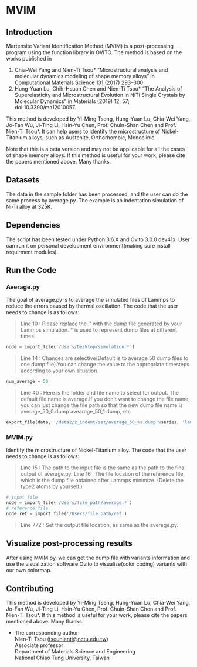 # MVIM
## Introduction
Martensite Variant Identification Method (MVIM) is a post-processing program using the function library in OVITO. The method is based on the works published in 
1. Chia-Wei Yang and Nien-Ti Tsou* “Microstructural analysis and molecular dynamics modeling of shape memory alloys” in Computational Materials Science 131 (2017) 293–300
2. Hung-Yuan Lu, Chih-Hsuan Chen and Nien-Ti Tsou* “The Analysis of Superelasticity and Microstructural Evolution in NiTi Single Crystals by Molecular Dynamics” in Materials (2019) 12, 57; doi:10.3390/ma12010057. 

This method is developed by Yi-Ming Tseng, Hung-Yuan Lu, Chia-Wei Yang, Jo-Fan Wu, Ji-Ting Li, Hsin-Yu Chen, Prof. Chuin-Shan Chen and Prof. Nien-Ti Tsou*. It can help users to identify the microstructure of Nickel-Titanium alloys, such as Austenite, Orthorhombic, Monoclinic.

Note that this is a beta version and may not be applicable for all the cases of shape memory alloys. If this method is useful for your work, please cite the papers mentioned above. Many thanks.
## Datasets
The data in the sample folder has been processed, and the user can do the same process by average.py. The example is an indentation simulation of Ni-Ti alloy at 325K.
## Dependencies
The script has been tested under Python 3.6.X and Ovito 3.0.0 dev41x. User can run it on personal development environment(making sure install requirment modules).
## Run the Code
### Average.py
The goal of average.py is to average the simulated files of Lammps to reduce the errors caused by thermal oscillation. The code that the user needs to change is as follows:
> Line 10 : Please replace the '' with the dump file generated by your Lammps simulation. * is used to represent dump files at different times.
```python
node = import_file('/Users/Desktop/simulation.*')
```
>Line 14 : Changes are selective(Default is to average 50 dump files to one dump file).You can change the value to the appropriate timesteps according to your own situation.
```python
num_average = 50
```
>Line 40 : Here is the folder and file name to select for output. The default file name is average.If you don't want to change the file name, you can just change the file path so that the new dump file name is average_50_0.dump avearage_50_1.dump, etc
```python
export_file(data, '/data2/z_indent/set/average_50_%s.dump'%series, 'lammps/dump',columns = ['Particle Identifier','Particle Type','Position.X', 'Position.Y', 'Position.Z'],frame = series*num_average)
```
### MVIM.py
Identify the microstructure of Nickel-Titanium alloy.
The code that the user needs to change is as follows:
>Line 15 : The path to the input file is the same as the path to the final output of average.py.
>Line 16 : The file location of the reference file, which is the dump file obtained after Lammps minimize. (Delete the type2 atoms by yourself.)
```python
# input file 
node = import_file('/Users/file_path/average.*')
# reference file
node_ref = import_file('/Users/file_path/ref')
```
>Line 772 : Set the output file location, as same as the average.py.
## Visualize post-processing results
After using MVIM.py, we can get the dump file with variants information and use the visualization software Ovito to visualize(color coding) variants with our own colormap.
## Contributing
This method is developed by Yi-Ming Tseng, Hung-Yuan Lu, Chia-Wei Yang, Jo-Fan Wu, Ji-Ting Li, Hsin-Yu Chen, Prof. Chuin-Shan Chen and Prof. Nien-Ti Tsou*. If this method is useful for your work, please cite the papers mentioned above. Many thanks.

* The corresponding author:  
Nien-Ti Tsou (tsounienti@nctu.edu.tw)  
Associate professor  
Department of Materials Science and Engineering  
National Chiao Tung University, Taiwan

